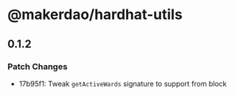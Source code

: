 # @makerdao/hardhat-utils

## 0.1.2
### Patch Changes

- 17b95f1: Tweak `getActiveWards` signature to support from block
